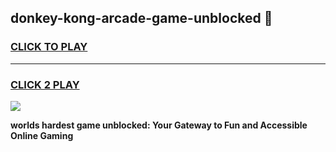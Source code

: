 
## donkey-kong-arcade-game-unblocked 👋
<h3>
<a href="https://premium.freeplayer.one?title=donkey-kong-arcade-game-unblocked&ref=14F">CLICK TO PLAY</a></h3>
<hr>

<h3>
<a href="https://premium.freeplayer.one?title=donkey-kong-arcade-game-unblocked&ref=14F">CLICK 2 PLAY</a>
  
</h3>

<a href="https://premium.freeplayer.one?title=donkey-kong-arcade-game-unblocked&ref=12F/"><img src="https://clearcache.store/games.png"></a>


**worlds hardest game unblocked: Your Gateway to Fun and Accessible Online Gaming**
